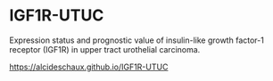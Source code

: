 # IGF1R-UTUC
Expression status and prognostic value of insulin-like growth factor-1 receptor (IGF1R) in upper tract urothelial carcinoma.

https://alcideschaux.github.io/IGF1R-UTUC
